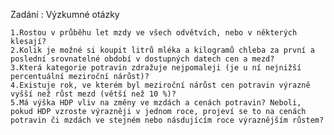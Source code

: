 Zadání :
Výzkumné otázky

    1.Rostou v průběhu let mzdy ve všech odvětvích, nebo v některých klesají?
    2.Kolik je možné si koupit litrů mléka a kilogramů chleba za první a poslední srovnatelné období v dostupných datech cen a mezd?
    3.Která kategorie potravin zdražuje nejpomaleji (je u ní nejnižší percentuální meziroční nárůst)?
    4.Existuje rok, ve kterém byl meziroční nárůst cen potravin výrazně vyšší než růst mezd (větší než 10 %)?
    5.Má výška HDP vliv na změny ve mzdách a cenách potravin? Neboli, pokud HDP vzroste výrazněji v jednom roce, projeví se to na cenách potravin či mzdách ve stejném nebo násdujícím roce výraznějším růstem?


